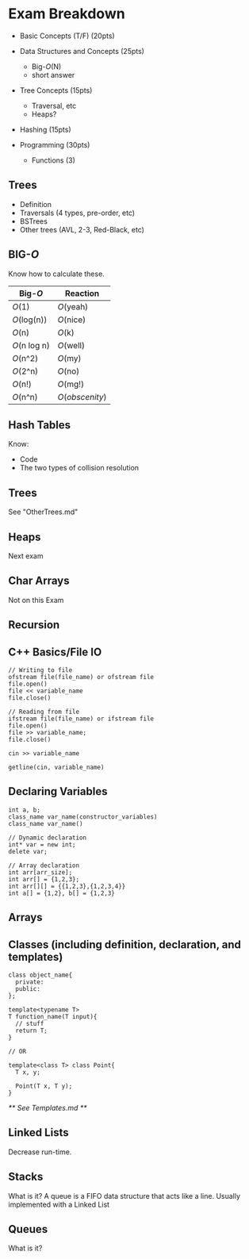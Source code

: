 # Exam Breakdown #

* Basic Concepts (T/F) (20pts)

* Data Structures and Concepts (25pts)
  * Big-*O*(N)
  * short answer

* Tree Concepts (15pts)
  * Traversal, etc
  * Heaps?

* Hashing (15pts)
* Programming (30pts)
  * Functions (3)


## Trees ##
 - Definition
 - Traversals (4 types, pre-order, etc)
 - BSTrees
 - Other trees (AVL, 2-3, Red-Black, etc)

## BIG-*O* ##
Know how to calculate these.

| Big-*O*     | Reaction         |
| ----------- | ---------------- |
| *O*(1)      |  *O*(yeah)       |
| *O*(log(n)) |  *O*(nice)       |
| *O*(n)      |  *O*(k)          |
| *O*(n log n)|  *O*(well)       |
| *O*(n^2)    |  *O*(my)         |
| *O*(2^n)    |  *O*(no)         |
| *O*(n!)     | *O*(mg!)         |
| *O*(n^n)    | *O*(*obscenity*) |

## Hash Tables ##
Know:

* Code
* The two types of collision resolution

## Trees ##
See "OtherTrees.md"

## Heaps ##
Next exam

## Char Arrays ##
Not on this Exam

## Recursion ##

## C++ Basics/File IO

    // Writing to file
    ofstream file(file_name) or ofstream file
    file.open()
    file << variable_name
    file.close()

    // Reading from file
    ifstream file(file_name) or ifstream file
    file.open()
    file >> variable_name;
    file.close()

    cin >> variable_name

    getline(cin, variable_name)

## Declaring Variables
    int a, b;
    class_name var_name(constructor_variables)
    class_name var_name()

    // Dynamic declaration
    int* var = new int;
    delete var;

    // Array declaration
    int arr[arr_size];
    int arr[] = {1,2,3};
    int arr[][] = {{1,2,3},{1,2,3,4}}
    int a[] = {1,2}, b[] = {1,2,3}


## Arrays ##

## Classes (including definition, declaration, and templates)

    class object_name{
      private:
      public:
    };

    template<typename T>
    T function_name(T input){
      // stuff
      return T;
    }

    // OR

    template<class T> class Point{
      T x, y;

      Point(T x, T y);
    }

_** See Templates.md **_

## Linked Lists ##
Decrease run-time.

## Stacks ##
What is it? A queue is a FIFO data structure that acts like a line. Usually implemented with a Linked List

## Queues ##
What is it?
